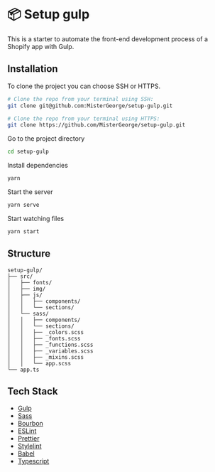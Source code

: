 
# 📦 Setup gulp

This is a starter to automate the front-end development process of a Shopify app with Gulp.

## Installation

To clone the project you can choose SSH or HTTPS.

```bash
# Clone the repo from your terminal using SSH:
git clone git@github.com:MisterGeorge/setup-gulp.git
```

```bash
# Clone the repo from your terminal using HTTPS:
git clone https://github.com/MisterGeorge/setup-gulp.git
```

Go to the project directory

```bash
cd setup-gulp
```

Install dependencies

```bash
yarn
```

Start the server

```bash
yarn serve
```

Start watching files

```bash
yarn start
```

## Structure

```
setup-gulp/
├── src/
│   ├── fonts/
│   ├── img/
│   ├── js/
│   │   ├── components/
│   │   └── sections/
│   └── sass/
│   │   ├── components/
│   │   └── sections/
│   │   ├── _colors.scss
│   │   ├── _fonts.scss
│   │   ├── _functions.scss
│   │   ├── _variables.scss
│   │   ├── _mixins.scss
│   │   └── app.scss 
└── app.ts 
```

## Tech Stack

- [Gulp](https://gulpjs.com/)
- [Sass](https://sass-lang.com/)
- [Bourbon](https://www.bourbon.io/)
- [ESLint](https://eslint.org/)
- [Prettier](https://prettier.io/)
- [Stylelint](https://stylelint.io/)
- [Babel](https://babeljs.io/)
- [Typescript](https://www.typescriptlang.org/)
